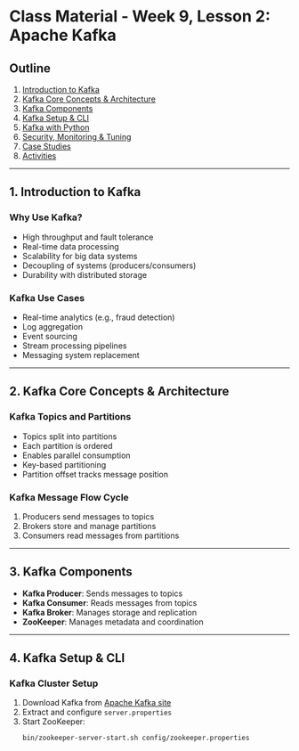 # Class Material - Week 9, Lesson 2: Apache Kafka

## Outline
1. [Introduction to Kafka](#1-introduction-to-kafka)
2. [Kafka Core Concepts & Architecture](#2-kafka-core-concepts--architecture)
3. [Kafka Components](#3-kafka-components)
4. [Kafka Setup & CLI](#4-kafka-setup--cli)
5. [Kafka with Python](#5-kafka-with-python)
6. [Security, Monitoring & Tuning](#6-security-monitoring--tuning)
7. [Case Studies](#7-case-studies)
8. [Activities](#8-activities)

---

## 1. Introduction to Kafka

### Why Use Kafka?
- High throughput and fault tolerance
- Real-time data processing
- Scalability for big data systems
- Decoupling of systems (producers/consumers)
- Durability with distributed storage

### Kafka Use Cases
- Real-time analytics (e.g., fraud detection)
- Log aggregation
- Event sourcing
- Stream processing pipelines
- Messaging system replacement

---

## 2. Kafka Core Concepts & Architecture

### Kafka Topics and Partitions
- Topics split into partitions
- Each partition is ordered
- Enables parallel consumption
- Key-based partitioning
- Partition offset tracks message position

### Kafka Message Flow Cycle
1. Producers send messages to topics
2. Brokers store and manage partitions
3. Consumers read messages from partitions

---

## 3. Kafka Components
- **Kafka Producer**: Sends messages to topics
- **Kafka Consumer**: Reads messages from topics
- **Kafka Broker**: Manages storage and replication
- **ZooKeeper**: Manages metadata and coordination

---

## 4. Kafka Setup & CLI

### Kafka Cluster Setup
1. Download Kafka from [Apache Kafka site](https://kafka.apache.org/)
2. Extract and configure `server.properties`
3. Start ZooKeeper:
   ```bash
   bin/zookeeper-server-start.sh config/zookeeper.properties
